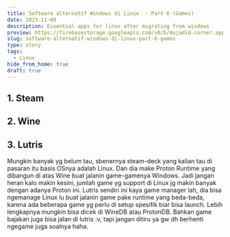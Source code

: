 ```yaml
---
title: Software alternatif Windows di Linux  - Part 6 (Games)
date: 2023-11-09
description: Essential apps for linux after migrating from windows
preview: https://firebasestorage.googleapis.com/v0/b/mujadid-corner.appspot.com/o/storyboard_images%2F2023_11_09-Linux_Essential_Apps%2Fcover.jpg?alt=media
slug: software-alternatif-windows-di-linux-part-6-games
type: story
tags:
  - Linux
hide_from_home: true
draft: true
---
```


## 1. Steam

## 2. Wine

## 3. Lutris

Mungkin banyak yg belum tau, sbenernya steam-deck yang kalian tau di pasaran itu basis OSnya adalah Linux. Dan dia make Proton Runtime yang dibangun di atas Wine buat jalanin game-gamenya Windows. Jadi jangan heran kalo makin kesini, jumlah game yg support di Linux jg makin banyak dengan adanya Proton ini. Lutris sendiri ini kaya game manager lah, dia bisa ngemanage Linux lu buat jalanin game pake runtime yang beda-beda, karena ada beberapa game yg perlu di setup spesifik biar bisa launch. Lebih lengkapnya mungkin bisa dicek di WineDB atau ProtonDB. Bahkan game bajakan juga bisa jalan di lutris :v, tapi jangan ditiru ya gw dh berhenti ngegame juga soalnya haha.
